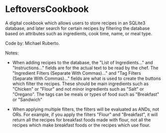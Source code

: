 # LeftoversCookbook
A digital cookbook which allows users to store recipes in an SQLite3 database, and later search for certain recipes by filtering the database based on attributes such as ingredients, cook time, name, or meal type.

Code by: Michael Ruberto.

Notes:
- When adding recipes to the database, the "List of Ingredients..." and "Instructions..." fields are for the actual text to be read by the chef. The "Ingredient Filters (Separate With Commas)..." and "Tag Filters (Separate With Commas)..." fields are what is used to create the buttons which filter the recipes. These should be main ingredients such as "Chicken" or "Flour" and not minor ingredients such as "Salt" or "Oregano". The tags can be meals or types of food such as "Breakfast" or "Sandwich"

- When applying multiple filters, the filters will be evaluated as ANDs, not ORs. For example, if you apply the filters "Flour" and "Breakfast", it will return all the recipes for breakfast foods made with flour, not all the recipes which make breakfast foods or the recipes which use flour.
